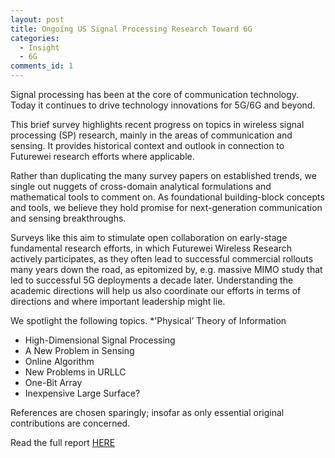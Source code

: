 ```yaml
---
layout: post
title: Ongoing US Signal Processing Research Toward 6G
categories:
  - Insight
  - 6G
comments_id: 1
---
```

Signal processing has been at the core of communication technology. Today it continues to drive technology innovations for 5G/6G and beyond.

This brief survey highlights recent progress on topics in wireless signal processing (SP) research, mainly in the areas of communication and sensing. It provides historical context and outlook in connection to Futurewei research efforts where applicable.

Rather than duplicating the many survey papers on established trends, we single out nuggets of cross-domain analytical formulations and mathematical tools to comment on. As foundational building-block concepts and tools, we believe they hold promise for next-generation communication and sensing breakthroughs.

Surveys like this aim to stimulate open collaboration on early-stage fundamental research efforts, in which Futurewei Wireless Research actively participates, as they often lead to successful commercial rollouts many years down the road, as epitomized by, e.g. massive MIMO study that led to successful 5G deployments a decade later.  Understanding the academic directions will help us also coordinate our efforts in terms of directions and where important leadership might lie.

We spotlight the following topics.
 *'Physical’ Theory of Information
 * High-Dimensional Signal Processing
 * A New Problem in Sensing
 * Online Algorithm
 * New Problems in URLLC
 * One-Bit Array
 * Inexpensive Large Surface?

References are chosen sparingly; insofar as only essential original contributions are concerned.

Read the full report [HERE](https://github.com/futureweiwirelesslab/wreports/raw/master/attachement/Insight-Report-signal-processing-final.pdf)
